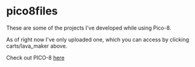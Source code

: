 # pico8files
These are some of the projects I've developed while using Pico-8.

As of right now I've only uploaded one, which you can access by clicking carts/lava_maker above.

Check out PICO-8 [here](https://www.lexaloffle.com/pico-8.php)
